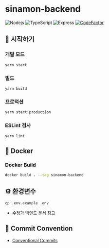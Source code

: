 # sinamon-backend

![Nodejs](https://img.shields.io/badge/node.js%20-%2343853D.svg?logo=node.js&logoColor=white)
![TypeScript](https://img.shields.io/badge/typescript%20-%23007ACC.svg?logo=typescript&logoColor=white)
![Express](https://img.shields.io/badge/express.js%20-%23404d59.svg)
[![CodeFactor](https://www.codefactor.io/repository/github/swjb-sinamon/sinamon-backend/badge)](https://www.codefactor.io/repository/github/swjb-sinamon/sinamon-backend)

## 🚀 시작하기

### 개발 모드
```shell
yarn start
```

### 빌드
```shell
yarn build
```

### 프로덕션
```shell
yarn start:production
```

### ESLint 검사
```shell
yarn lint
```

## 🐳 Docker

### Docker Build

```bash
docker build . --tag sinamon-backend
````

## ⚙ 환경변수

```shell
cp .env.example .env
```

- 수정과 백엔드 문서 참고

## 📑 Commit Convention

- [Conventional Commits](https://www.conventionalcommits.org/en/v1.0.0/)
